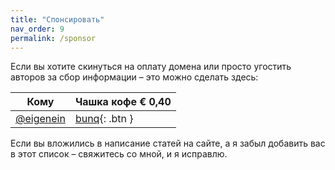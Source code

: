 ```yaml
---
title: "Спонсировать"
nav_order: 9
permalink: /sponsor
---
```


Если вы хотите скинуться на оплату домена или просто угостить авторов за сбор информации – это можно сделать здесь:

| Кому | Чашка кофе € 0,40 |
| --- | --- |
| [@eigenein](https://t.me/eigenein) | <span class="fs-5">[bunq](https://bunq.me/eigenein/0.40){: .btn }</span> | <span class="fs-5">[PayPal](https://paypal.me/eigenein/0.40){: .btn }</span> |

Если вы вложились в написание статей на сайте, а я забыл добавить вас в этот список – свяжитесь со мной, и я исправлю.
